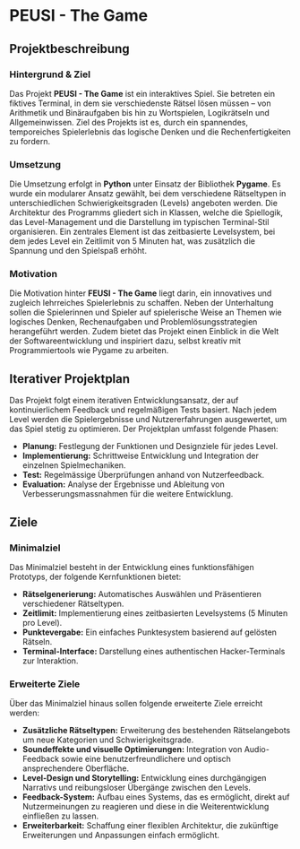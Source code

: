 # PEUSI - The Game

## Projektbeschreibung

### Hintergrund & Ziel
Das Projekt **PEUSI - The Game** ist ein interaktives Spiel. Sie betreten ein fiktives Terminal, in dem sie verschiedenste Rätsel lösen müssen – von Arithmetik und Binäraufgaben bis hin zu Wortspielen, Logikrätseln und Allgemeinwissen. Ziel des Projekts ist es, durch ein spannendes, temporeiches Spielerlebnis das logische Denken und die Rechenfertigkeiten zu fordern.

### Umsetzung
Die Umsetzung erfolgt in **Python** unter Einsatz der Bibliothek **Pygame**. Es wurde ein modularer Ansatz gewählt, bei dem verschiedene Rätseltypen in unterschiedlichen Schwierigkeitsgraden (Levels) angeboten werden. Die Architektur des Programms gliedert sich in Klassen, welche die Spiellogik, das Level-Management und die Darstellung im typischen Terminal-Stil organisieren. Ein zentrales Element ist das zeitbasierte Levelsystem, bei dem jedes Level ein Zeitlimit von 5 Minuten hat, was zusätzlich die Spannung und den Spielspaß erhöht.

### Motivation
Die Motivation hinter **FEUSI - The Game** liegt darin, ein innovatives und zugleich lehrreiches Spielerlebnis zu schaffen. Neben der Unterhaltung sollen die Spielerinnen und Spieler auf spielerische Weise an Themen wie logisches Denken, Rechenaufgaben und Problemlösungsstrategien herangeführt werden. Zudem bietet das Projekt einen Einblick in die Welt der Softwareentwicklung und inspiriert dazu, selbst kreativ mit Programmiertools wie Pygame zu arbeiten.

## Iterativer Projektplan
Das Projekt folgt einem iterativen Entwicklungsansatz, der auf kontinuierlichem Feedback und regelmäßigen Tests basiert. Nach jedem Level werden die Spielergebnisse und Nutzererfahrungen ausgewertet, um das Spiel stetig zu optimieren. Der Projektplan umfasst folgende Phasen:
- **Planung:** Festlegung der Funktionen und Designziele für jedes Level.
- **Implementierung:** Schrittweise Entwicklung und Integration der einzelnen Spielmechaniken.
- **Test:** Regelmässige Überprüfungen anhand von Nutzerfeedback.
- **Evaluation:** Analyse der Ergebnisse und Ableitung von Verbesserungsmassnahmen für die weitere Entwicklung.

## Ziele

### Minimalziel
Das Minimalziel besteht in der Entwicklung eines funktionsfähigen Prototyps, der folgende Kernfunktionen bietet:
- **Rätselgenerierung:** Automatisches Auswählen und Präsentieren verschiedener Rätseltypen.
- **Zeitlimit:** Implementierung eines zeitbasierten Levelsystems (5 Minuten pro Level).
- **Punktevergabe:** Ein einfaches Punktesystem basierend auf gelösten Rätseln.
- **Terminal-Interface:** Darstellung eines authentischen Hacker-Terminals zur Interaktion.

### Erweiterte Ziele
Über das Minimalziel hinaus sollen folgende erweiterte Ziele erreicht werden:
- **Zusätzliche Rätseltypen:** Erweiterung des bestehenden Rätselangebots um neue Kategorien und Schwierigkeitsgrade.
- **Soundeffekte und visuelle Optimierungen:** Integration von Audio-Feedback sowie eine benutzerfreundlichere und optisch ansprechendere Oberfläche.
- **Level-Design und Storytelling:** Entwicklung eines durchgängigen Narrativs und reibungsloser Übergänge zwischen den Levels.
- **Feedback-System:** Aufbau eines Systems, das es ermöglicht, direkt auf Nutzermeinungen zu reagieren und diese in die Weiterentwicklung einfließen zu lassen.
- **Erweiterbarkeit:** Schaffung einer flexiblen Architektur, die zukünftige Erweiterungen und Anpassungen einfach ermöglicht.
